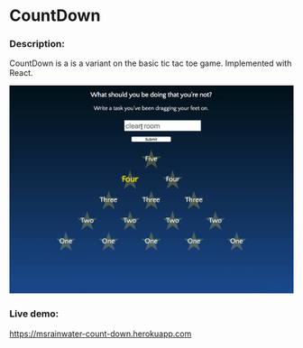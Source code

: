 # CountDown

### Description:
CountDown is a  is a variant on the basic tic tac toe game. Implemented with React. 

![](https://github.com/PaulineOC/CountDown/blob/master/CountdownGif.gif?raw=true)


### Live demo: 
https://msrainwater-count-down.herokuapp.com
